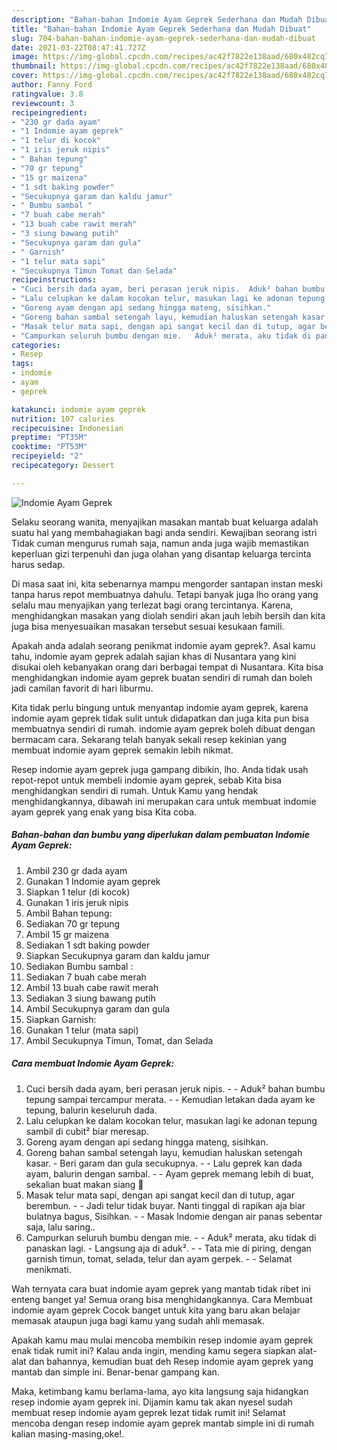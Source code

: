```yaml
---
description: "Bahan-bahan Indomie Ayam Geprek Sederhana dan Mudah Dibuat"
title: "Bahan-bahan Indomie Ayam Geprek Sederhana dan Mudah Dibuat"
slug: 704-bahan-bahan-indomie-ayam-geprek-sederhana-dan-mudah-dibuat
date: 2021-03-22T08:47:41.727Z
image: https://img-global.cpcdn.com/recipes/ac42f7822e138aad/680x482cq70/indomie-ayam-geprek-foto-resep-utama.jpg
thumbnail: https://img-global.cpcdn.com/recipes/ac42f7822e138aad/680x482cq70/indomie-ayam-geprek-foto-resep-utama.jpg
cover: https://img-global.cpcdn.com/recipes/ac42f7822e138aad/680x482cq70/indomie-ayam-geprek-foto-resep-utama.jpg
author: Fanny Ford
ratingvalue: 3.8
reviewcount: 3
recipeingredient:
- "230 gr dada ayam"
- "1 Indomie ayam geprek"
- "1 telur di kocok"
- "1 iris jeruk nipis"
- " Bahan tepung"
- "70 gr tepung"
- "15 gr maizena"
- "1 sdt baking powder"
- "Secukupnya garam dan kaldu jamur"
- " Bumbu sambal "
- "7 buah cabe merah"
- "13 buah cabe rawit merah"
- "3 siung bawang putih"
- "Secukupnya garam dan gula"
- " Garnish"
- "1 telur mata sapi"
- "Secukupnya Timun Tomat dan Selada"
recipeinstructions:
- "Cuci bersih dada ayam, beri perasan jeruk nipis.  Aduk² bahan bumbu tepung sampai tercampur merata.  Kemudian letakan dada ayam ke tepung, balurin keseluruh dada."
- "Lalu celupkan ke dalam kocokan telur, masukan lagi ke adonan tepung sambil di cubit² biar meresap."
- "Goreng ayam dengan api sedang hingga mateng, sisihkan."
- "Goreng bahan sambal setengah layu, kemudian haluskan setengah kasar.  Beri garam dan gula secukupnya.  Lalu geprek kan dada ayam, balurin dengan sambal.   Ayam geprek memang lebih di buat, sekalian buat makan siang 🥰"
- "Masak telur mata sapi, dengan api sangat kecil dan di tutup, agar berembun.  Jadi telur tidak buyar. Nanti tinggal di rapikan aja biar bulatnya bagus, Sisihkan.  Masak Indomie dengan air panas sebentar saja, lalu saring.."
- "Campurkan seluruh bumbu dengan mie.   Aduk² merata, aku tidak di panaskan lagi.  Langsung aja di aduk².  Tata mie di piring, dengan garnish timun, tomat, selada, telur dan ayam gerpek.   Selamat menikmati."
categories:
- Resep
tags:
- indomie
- ayam
- geprek

katakunci: indomie ayam geprek 
nutrition: 107 calories
recipecuisine: Indonesian
preptime: "PT35M"
cooktime: "PT53M"
recipeyield: "2"
recipecategory: Dessert

---
```



![Indomie Ayam Geprek](https://img-global.cpcdn.com/recipes/ac42f7822e138aad/680x482cq70/indomie-ayam-geprek-foto-resep-utama.jpg)

Selaku seorang wanita, menyajikan masakan mantab buat keluarga adalah suatu hal yang membahagiakan bagi anda sendiri. Kewajiban seorang istri Tidak cuman mengurus rumah saja, namun anda juga wajib memastikan keperluan gizi terpenuhi dan juga olahan yang disantap keluarga tercinta harus sedap.

Di masa  saat ini, kita sebenarnya mampu mengorder santapan instan meski tanpa harus repot membuatnya dahulu. Tetapi banyak juga lho orang yang selalu mau menyajikan yang terlezat bagi orang tercintanya. Karena, menghidangkan masakan yang diolah sendiri akan jauh lebih bersih dan kita juga bisa menyesuaikan masakan tersebut sesuai kesukaan famili. 



Apakah anda adalah seorang penikmat indomie ayam geprek?. Asal kamu tahu, indomie ayam geprek adalah sajian khas di Nusantara yang kini disukai oleh kebanyakan orang dari berbagai tempat di Nusantara. Kita bisa menghidangkan indomie ayam geprek buatan sendiri di rumah dan boleh jadi camilan favorit di hari liburmu.

Kita tidak perlu bingung untuk menyantap indomie ayam geprek, karena indomie ayam geprek tidak sulit untuk didapatkan dan juga kita pun bisa membuatnya sendiri di rumah. indomie ayam geprek boleh dibuat dengan bermacam cara. Sekarang telah banyak sekali resep kekinian yang membuat indomie ayam geprek semakin lebih nikmat.

Resep indomie ayam geprek juga gampang dibikin, lho. Anda tidak usah repot-repot untuk membeli indomie ayam geprek, sebab Kita bisa menghidangkan sendiri di rumah. Untuk Kamu yang hendak menghidangkannya, dibawah ini merupakan cara untuk membuat indomie ayam geprek yang enak yang bisa Kita coba.

<!--inarticleads1-->

##### Bahan-bahan dan bumbu yang diperlukan dalam pembuatan Indomie Ayam Geprek:

1. Ambil 230 gr dada ayam
1. Gunakan 1 Indomie ayam geprek
1. Siapkan 1 telur (di kocok)
1. Gunakan 1 iris jeruk nipis
1. Ambil  Bahan tepung:
1. Sediakan 70 gr tepung
1. Ambil 15 gr maizena
1. Sediakan 1 sdt baking powder
1. Siapkan Secukupnya garam dan kaldu jamur
1. Sediakan  Bumbu sambal :
1. Sediakan 7 buah cabe merah
1. Ambil 13 buah cabe rawit merah
1. Sediakan 3 siung bawang putih
1. Ambil Secukupnya garam dan gula
1. Siapkan  Garnish:
1. Gunakan 1 telur (mata sapi)
1. Ambil Secukupnya Timun, Tomat, dan Selada




<!--inarticleads2-->

##### Cara membuat Indomie Ayam Geprek:

1. Cuci bersih dada ayam, beri perasan jeruk nipis. -  - Aduk² bahan bumbu tepung sampai tercampur merata. -  - Kemudian letakan dada ayam ke tepung, balurin keseluruh dada.
1. Lalu celupkan ke dalam kocokan telur, masukan lagi ke adonan tepung sambil di cubit² biar meresap.
1. Goreng ayam dengan api sedang hingga mateng, sisihkan.
1. Goreng bahan sambal setengah layu, kemudian haluskan setengah kasar.  - Beri garam dan gula secukupnya. -  - Lalu geprek kan dada ayam, balurin dengan sambal.  -  - Ayam geprek memang lebih di buat, sekalian buat makan siang 🥰
1. Masak telur mata sapi, dengan api sangat kecil dan di tutup, agar berembun. -  - Jadi telur tidak buyar. Nanti tinggal di rapikan aja biar bulatnya bagus, Sisihkan. -  - Masak Indomie dengan air panas sebentar saja, lalu saring..
1. Campurkan seluruh bumbu dengan mie. -   - Aduk² merata, aku tidak di panaskan lagi.  - Langsung aja di aduk². -  - Tata mie di piring, dengan garnish timun, tomat, selada, telur dan ayam gerpek.  -  - Selamat menikmati.




Wah ternyata cara buat indomie ayam geprek yang mantab tidak ribet ini enteng banget ya! Semua orang bisa menghidangkannya. Cara Membuat indomie ayam geprek Cocok banget untuk kita yang baru akan belajar memasak ataupun juga bagi kamu yang sudah ahli memasak.

Apakah kamu mau mulai mencoba membikin resep indomie ayam geprek enak tidak rumit ini? Kalau anda ingin, mending kamu segera siapkan alat-alat dan bahannya, kemudian buat deh Resep indomie ayam geprek yang mantab dan simple ini. Benar-benar gampang kan. 

Maka, ketimbang kamu berlama-lama, ayo kita langsung saja hidangkan resep indomie ayam geprek ini. Dijamin kamu tak akan nyesel sudah membuat resep indomie ayam geprek lezat tidak rumit ini! Selamat mencoba dengan resep indomie ayam geprek mantab simple ini di rumah kalian masing-masing,oke!.

